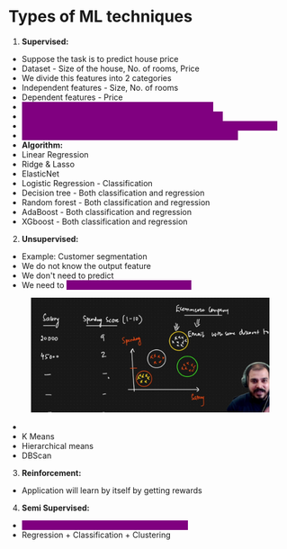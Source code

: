 # Types of ML techniques

1. **Supervised:**

* Suppose the task is to predict house price
* Dataset - Size of the house, No. of rooms, Price
* We divide this features into 2 categories
* Independent features - Size, No. of rooms
* Dependent features - Price
* <mark style="color:purple;background-color:purple;">**Regression: Dependent feature will be continuous**</mark>
* <mark style="color:purple;background-color:purple;">**Classification: Dependent feature will be categorical**</mark>
* <mark style="color:purple;background-color:purple;">**if there are only 2 categories then we call it as binary classification**</mark>
* <mark style="color:purple;background-color:purple;">**If there are more than 2 then its multi class classification**</mark>
* **Algorithm:**
* Linear Regression
* Ridge & Lasso&#x20;
* ElasticNet
* Logistic Regression - Classification
* Decision tree - Both classification and regression
* Random forest - Both classification and regression
* AdaBoost - Both classification and regression
* XGboost - Both classification and regression

2. **Unsupervised:**

* Example: Customer segmentation
* We do not know the output feature
* We don't need to predict
* We need to <mark style="color:purple;background-color:purple;">**find the similar group or clusters**</mark>

<figure><img src="../../.gitbook/assets/image (10) (1) (1) (1) (1) (1) (1).png" alt=""><figcaption></figcaption></figure>

*
* K Means
* Hierarchical means
* DBScan

3. **Reinforcement:**

* Application will learn by itself by getting rewards

4. **Semi Supervised:**

* <mark style="color:purple;background-color:purple;">**Combination of supervised + unsupervised**</mark>
* Regression + Classification + Clustering
